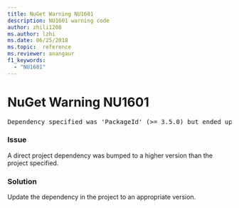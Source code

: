 ```yaml
---
title: NuGet Warning NU1601
description: NU1601 warning code
author: zhili1208
ms.author: lzhi
ms.date: 06/25/2018
ms.topic:  reference
ms.reviewer: anangaur
f1_keywords: 
  - "NU1601"
---
```


# NuGet Warning NU1601

<pre>Dependency specified was 'PackageId' (>= 3.5.0) but ended up with 'PackageId' 4.0.0.</pre>

### Issue
A direct project dependency was bumped to a higher version than the project specified.

### Solution
Update the dependency in the project to an appropriate version.